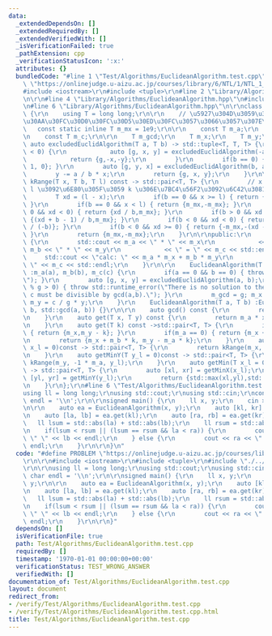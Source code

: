 ```yaml
---
data:
  _extendedDependsOn: []
  _extendedRequiredBy: []
  _extendedVerifiedWith: []
  _isVerificationFailed: true
  _pathExtension: cpp
  _verificationStatusIcon: ':x:'
  attributes: {}
  bundledCode: "#line 1 \"Test/Algorithms/EuclideanAlgorithm.test.cpp\"\n#define PROBLEM\
    \ \"https://onlinejudge.u-aizu.ac.jp/courses/library/6/NTL/1/NTL_1_E\"\r\n\r\n\
    #include <iostream>\r\n#include <tuple>\r\n#line 2 \"Library/Algorithms/EuclideanAlgorithm.hpp\"\
    \n\r\n#line 4 \"Library/Algorithms/EuclideanAlgorithm.hpp\"\n#include <numeric>\r\
    \n#line 6 \"Library/Algorithms/EuclideanAlgorithm.hpp\"\n\r\nclass EuclideanAlgorithm\
    \ {\r\n    using T = long long;\r\n\r\n    // \u5927\u304D\u3059\u304E\u308B\u3068\
    \u30AA\u30FC\u30D0\u30FC\u30D5\u30ED\u30FC\u3057\u3066\u3057\u307E\u3046\r\n \
    \   const static inline T m_mx = 1e9;\r\n\r\n    const T m_a;\r\n    const T m_b;\r\
    \n    const T m_c;\r\n\r\n    T m_gcd;\r\n    T m_x;\r\n    T m_y;\r\n\r\n   \
    \ auto excludedEuclidAlgorithm(T a, T b) -> std::tuple<T, T, T> {\r\n        if(a\
    \ < 0) {\r\n            auto [g, x, y] = excludedEuclidAlgorithm(-a, -b);\r\n\
    \            return {g,-x,-y};\r\n        }\r\n        if(b == 0) { return {a,\
    \ 1, 0}; }\r\n        auto [g, y, x] = excludedEuclidAlgorithm(b, a % b);\r\n\
    \        y -= a / b * x;\r\n        return {g, x, y};\r\n    }\r\n\r\n    auto\
    \ kRange(T x, T b, T l) const -> std::pair<T, T> {\r\n        // x + b * k >=\
    \ l \u3092\u6E80\u305F\u3059 k \u306E\u7BC4\u56F2\u3092\u6C42\u3081\u308B\r\n\
    \        T xd = (l - x);\r\n        if(b == 0 && x >= l) { return {-m_mx,m_mx};\
    \ }\r\n        if(b == 0 && x < l) { return {m_mx,-m_mx}; }\r\n        if(b >\
    \ 0 && xd < 0) { return {xd / b,m_mx}; }\r\n        if(b > 0 && xd >= 0) { return\
    \ {(xd + b - 1) / b,m_mx}; }\r\n        if(b < 0 && xd < 0) { return {-m_mx,(-xd)\
    \ / (-b)}; }\r\n        if(b < 0 && xd >= 0) { return {-m_mx,-(xd - b - 1) / (-b)};\
    \ }\r\n        return {m_mx,-m_mx};\r\n    }\r\n\r\npublic:\r\n    auto debug()const\
    \ {\r\n        std::cout << m_a << \" * \" << m_x\r\n            << \" + \" <<\
    \ m_b << \" * \" << m_y\r\n            << \" = \" << m_c << std::endl;\r\n   \
    \     std::cout << \"calc: \" << m_a * m_x + m_b * m_y\r\n            << \" =\
    \ \" << m_c << std::endl;\r\n    }\r\n\r\n    EuclideanAlgorithm(T a, T b, T c)\
    \ :m_a(a), m_b(b), m_c(c) {\r\n        if(a == 0 && b == 0) { throw std::runtime_error(\"\
    \"); }\r\n        auto [g, x, y] = excludedEuclidAlgorithm(a, b);\r\n        if(c\
    \ % g > 0) { throw std::runtime_error(\"There is no solution to the equation.\
    \ c must be divisible by gcd(a,b).\"); }\r\n        m_gcd = g; m_x = c / g * x;\
    \ m_y = c / g * y;\r\n    }\r\n    EuclideanAlgorithm(T a, T b) :EuclideanAlgorithm(a,\
    \ b, std::gcd(a, b)) {}\r\n\r\n    auto gcd() const {\r\n        return m_gcd;\r\
    \n    }\r\n    auto get(T x, T y) const {\r\n        return m_a * x + m_b * y;\r\
    \n    }\r\n    auto get(T k) const ->std::pair<T, T> {\r\n        if(m_b == 0)\
    \ { return {m_x,m_y - k}; }\r\n        if(m_a == 0) { return {m_x + k,m_y}; }\r\
    \n        return {m_x + m_b * k, m_y - m_a * k};\r\n    }\r\n    auto getMinX(T\
    \ x_l = 0)const -> std::pair<T, T> {\r\n        return kRange(m_x, m_b, x_l);\r\
    \n    }\r\n    auto getMinY(T y_l = 0)const -> std::pair<T, T> {\r\n        return\
    \ kRange(m_y, -1 * m_a, y_l);\r\n    }\r\n    auto getMin(T x_l = 0, T y_l = 0)const\
    \ -> std::pair<T, T> {\r\n        auto [xl, xr] = getMinX(x_l);\r\n        auto\
    \ [yl, yr] = getMinY(y_l);\r\n        return {std::max(xl,yl),std::min(xr,yr)};\r\
    \n    }\r\n};\r\n#line 6 \"Test/Algorithms/EuclideanAlgorithm.test.cpp\"\n\r\n\
    using ll = long long;\r\nusing std::cout;\r\nusing std::cin;\r\nconstexpr char\
    \ endl = '\\n';\r\n\r\nsigned main() {\r\n    ll x, y;\r\n    cin >> x >> y;\r\
    \n\r\n    auto ea = EuclideanAlgorithm(x, y);\r\n    auto [kl, kr] = ea.getMin();\r\
    \n    auto [la, lb] = ea.get(kl);\r\n    auto [ra, rb] = ea.get(kr);\r\n\r\n \
    \   ll lsum = std::abs(la) + std::abs(lb);\r\n    ll rsum = std::abs(ra) + std::abs(rb);\r\
    \n    if(lsum < rsum || (lsum == rsum && la < ra)) {\r\n        cout << la <<\
    \ \" \" << lb << endl;\r\n    } else {\r\n        cout << ra << \" \" << rb <<\
    \ endl;\r\n    }\r\n\r\n}\n"
  code: "#define PROBLEM \"https://onlinejudge.u-aizu.ac.jp/courses/library/6/NTL/1/NTL_1_E\"\
    \r\n\r\n#include <iostream>\r\n#include <tuple>\r\n#include \"./../../Library/Algorithms/EuclideanAlgorithm.hpp\"\
    \r\n\r\nusing ll = long long;\r\nusing std::cout;\r\nusing std::cin;\r\nconstexpr\
    \ char endl = '\\n';\r\n\r\nsigned main() {\r\n    ll x, y;\r\n    cin >> x >>\
    \ y;\r\n\r\n    auto ea = EuclideanAlgorithm(x, y);\r\n    auto [kl, kr] = ea.getMin();\r\
    \n    auto [la, lb] = ea.get(kl);\r\n    auto [ra, rb] = ea.get(kr);\r\n\r\n \
    \   ll lsum = std::abs(la) + std::abs(lb);\r\n    ll rsum = std::abs(ra) + std::abs(rb);\r\
    \n    if(lsum < rsum || (lsum == rsum && la < ra)) {\r\n        cout << la <<\
    \ \" \" << lb << endl;\r\n    } else {\r\n        cout << ra << \" \" << rb <<\
    \ endl;\r\n    }\r\n\r\n}"
  dependsOn: []
  isVerificationFile: true
  path: Test/Algorithms/EuclideanAlgorithm.test.cpp
  requiredBy: []
  timestamp: '1970-01-01 00:00:00+00:00'
  verificationStatus: TEST_WRONG_ANSWER
  verifiedWith: []
documentation_of: Test/Algorithms/EuclideanAlgorithm.test.cpp
layout: document
redirect_from:
- /verify/Test/Algorithms/EuclideanAlgorithm.test.cpp
- /verify/Test/Algorithms/EuclideanAlgorithm.test.cpp.html
title: Test/Algorithms/EuclideanAlgorithm.test.cpp
---
```

